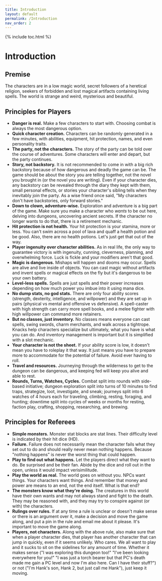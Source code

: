 ```yaml
---
title: Introduction
layout: default
permalink: /Introduction
nav_order: 2
---
```

{% include toc.html %}

# Introduction

## Premise 

The characters are in a low magic world, secret followers of a heretical religion, seekers of forbidden and lost magical artifacts containing living spells. The world is strange and weird, mysterious and beautiful. 



## Principles for Players

- **Danger is real.** Make a few characters to start with. Choosing combat is always the most dangerous option. 
- **Quick character creation.** Characters can be randomly generated in a few minutes, with abilities, equipment, hit protection, names, and even personality traits. 
- **The party, not the characters.** The story of the party can be told over the course of adventures. Some characters will enter and depart, but the party continues.
- **Story, not backstory.** It is not recommended to come in with a big rich backstory because of how dangerous and deadly the game can be. The game should be about the story you are telling together, not the novel you brought in (or the novel you are writing). Even if your character dies, any backstory can be revealed through the diary they kept with them, small personal effects, or stories your character's sibling tells when they inevitably join the party. As a wise friend once said, "My characters don't have backstories, only forward stories."
- **Down to clown, adventure-wise.** Exploration and adventure is a big part of the game. Make sure you make a character who *wants* to be out here, delving into dungeons, uncovering ancient secrets. If the character no longer wants to do that, there is a retirement mechanic.
- **Hit protection is not health.** Your hit protection is your stamina, more or less. You can't swim across a pool of lava and quaff a health potion and be good. Also, there are no health potions. Let's just get that out of the way.
- **Player ingenuity over character abilities.** As in real life, the only way to guarantee victory is with ingenuity, cunning, cleverness, planning, and overwhelming force. Luck is fickle and your modifiers aren't that good.
- **Magic is dangerous.** Mishaps will happen and dooms may occur. Spells are alive and live inside of objects. You can cast magic without artifacts and invent spells or magical effects on the fly but it's dangerous to be your own battery.
- **Level-less spells.** Spells are just spells and their power increases depending on how much power you imbue into it using mana dice.
- **No dump stats, no god stats.** There are only four ability scores (strength, dexterity, intelligence, and willpower) and they are set up in pairs (physical vs mental and offensive vs defensive). A spell-caster with high strength can carry more spell books, and a melee fighter with high willpower can command more retainers.
- **But no classes, just inventory.** No classes means everyone can cast spells, swing swords, charm merchants, and walk across a tightrope. Knacks help characters specialize but ultimately, what you have is what you can do. And inventory management is important but it is simplified with a slot mechanic. 
- **Your character is not the sheet.** If your ability score is low, it doesn't mean you have to roleplay it that way. It just means you have to prepare more to accommodate for the potential of failure. Avoid ever having to roll.
- **Travel and resources.** Journeying through the wilderness to get to the dungeon can be dangerous, and keeping fed will keep you alive and able to rest. 
- **Rounds, Turns, Watches, Cycles.** Combat split into rounds with side-based initiative; dungeon exploration split into turns of 10 minutes to find traps, strategize, loot, investigate, and sneak; journeys split into 6 watches of 4 hours each for traveling, climbing, resting, foraging, and hunting; downtime split into cycles of weeks or months for resting, faction play, crafting, shopping, researching, and brewing. 

## Principles for Referees 
- **Simple monsters.** Monster stat blocks are stat lines. Their difficulty level is indicated by their hit dice (HD).
- **Failure.** Failure does not necessarily mean the character fails what they set out to do and should really never mean nothing happens. Because "nothing happens" is never the worst thing that could happen.
- **Play to find out what happens.** Let the players direct what they want to do. Be surprised and be their fan. Abide by the dice and roll out in the open, unless it would impact verisimilitude. 
- **Play the world as real.** The world goes on without you. NPCs want things. Your characters want things. And remember that money and power are means to an end, not the end itself. What is that end?
- **The monsters know what they're doing.** The creatures in this world have their own wants and may not always stand and fight to the death. They may be reasoned with, and they may try to conspire against (or with) the characters. 
- **Rulings over rules.** If at any time a rule is unclear or doesn't make sense or there is an argument over it, make a decision and move the game along, and put a pin in the rule and email me about it please. It's important to move the game along.
- **Players, not characters.** Along with the above rule, also make sure that when a player character dies, that player has another character that can jump in quickly, even if it seems unlikely. Who cares. We all want to play and it sucks to sit on the sidelines for any amount of time. Whether it makes sense ("I was exploring this dungeon too!" "I've been looking everywhere for you!" "I was just a torch bearer but that PC's death made me gain a PC level and now I'm also here. Can I have their stuff?") or not ("I'm Hank's son, Hank 2, but just call me Hank"), just keep it moving. 
